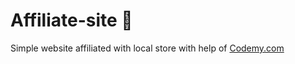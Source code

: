 # Affiliate-site :money_mouth_face:                                                                                               
Simple website affiliated with local store
 with help of <a href="http://johnelder.com/">Codemy.com</a>
